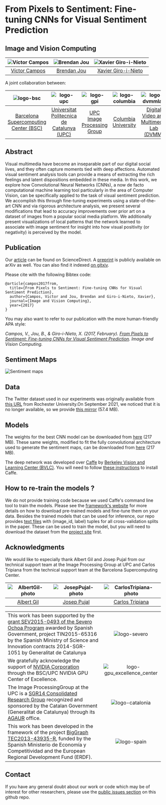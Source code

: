# From Pixels to Sentiment: Fine-tuning CNNs for Visual Sentiment Prediction
## Image and Vision Computing

| ![Víctor Campos][VictorCampos-photo]  | ![Brendan Jou][BrendanJou-photo] |  ![Xavier Giro-i-Nieto][XavierGiro-photo]  | 
|:-:|:-:|:-:|
| [Víctor Campos](https://www.linkedin.com/in/victor-campos-camunez) | [Brendan Jou](http://www.ee.columbia.edu/~bjou/) |  [Xavier Giro-i-Nieto](https://imatge.upc.edu/web/people/xavier-giro) |


[VictorCampos-photo]: ./figures/authors/VictorCampos.jpg "Víctor Campos"
[BrendanJou-photo]: ./figures/authors/BrendanJou.png "Brendan Jou"
[XavierGiro-photo]: ./figures/authors/XavierGiro.jpg "Xavier Giro-i-Nieto"



A joint collaboration between:

|  ![logo-bsc] | ![logo-upc] | ![logo-gpi] | ![logo-columbia] | ![logo-dvmmlab] |
|:-:|:-:|:-:|:-:|:-:|
| [Barcelona Supercomputing Center (BSC)](https://www.bsc.es/)  |  [Universitat Politecnica de Catalunya (UPC)](http://www.upc.edu/?set_language=en)   | [UPC Image Processing Group](https://imatge.upc.edu/web/) | [Columbia University](https://www.columbia.edu/ ) | [Digital Video and Multimedia Lab (DVMM)](www.ee.columbia.edu/dvmm)  |

[logo-upc]: ./figures/logos/upc.jpg "Universitat Politècnica de Catalunya"
[logo-bsc]: ./figures/logos/bsc.jpg "Barcelona Supercomputing Center"
[logo-gpi]: ./figures/logos/gpi.png "UPC Image Processing Group"
[logo-columbia]: ./figures/logos/columbia.png "Columbia University"
[logo-dvmmlab]: ./figures/logos/dvmm.gif "Digital Video and Multimedia Lab"


## Abstract
Visual multimedia have become an inseparable part of our digital social lives, and they often capture moments tied with deep affections. Automated visual sentiment analysis tools can provide a means of extracting the rich feelings and latent dispositions embedded in these media. In this work, we explore how Convolutional Neural Networks (CNNs), a now de facto computational machine learning tool particularly in the area of Computer Vision, can be specifically applied to the task of visual sentiment prediction. We accomplish this through fine-tuning experiments using a state-of-the-art CNN and via rigorous architecture analysis, we present several modifications that lead to accuracy improvements over prior art on a dataset of images from a popular social media platform. We additionally present visualizations of local patterns that the network learned to associate with image sentiment for insight into how visual positivity (or negativity) is perceived by the model.

## Publication

Our [article](http://dx.doi.org/10.1016/j.imavis.2017.01.011) can be found on ScienceDirect. A [preprint](http://arxiv.org/abs/1604.03489) is publicly available on arXiv as well. You can also find it indexed [on gitxiv](http://gitxiv.com/posts/ruqRgXdPTHJ77LDEb/from-pixels-to-sentiment-fine-tuning-cnns-for-visual).


Please cite with the following Bibtex code:

```
@article{campos2017from,
  title={From Pixels to Sentiment: Fine-tuning CNNs for Visual Sentiment Prediction},
  author={Campos, Victor and Jou, Brendan and Giro-i-Nieto, Xavier},
  journal={Image and Vision Computing},
  year={2017}
}
```

You may also want to refer to our publication with the more human-friendly APA style:

*Campos, V., Jou, B., & Giro-i-Nieto, X. (2017, February). [From Pixels to Sentiment: Fine-tuning CNNs for Visual Sentiment Prediction](http://dx.doi.org/10.1016/j.imavis.2017.01.011). Image and Vision Computing.*


## Sentiment Maps

![Sentiment maps](./figures/SentimentMaps.png)


## Data

The Twitter dataset used in our experiments was originally available from [this URL](http://www.cs.rochester.edu/u/qyou/DeepSent/deepsentiment.html) from Rochester University.On September 2021, we noticed that it is no longer available, so we provide [this mirror](https://drive.google.com/file/d/1Jw6Bv8nFN3s4TFVMRcIfIC1Q3zOfwpib/view?usp=sharing) (57.4 MB).

## Models

The weights for the best CNN model can be downloaded from [here](https://imatge.upc.edu/web/sites/default/files/projects/affective/public_html/2017-imavis/twitter_finetuned_test4_iter_180.caffemodel) (217 MB). These same weights, modified to fit the fully convolutional architecture used to generate the sentiment maps, can be downloaded from [here](https://imatge.upc.edu/web/sites/default/files/projects/affective/public_html/2017-imavis/twitter_finetuned_test4_iter_180_conv.caffemodel) (217 MB).

The deep network was developed over [Caffe](http://caffe.berkeleyvision.org/) by [Berkeley Vision and Learning Center (BVLC)](http://bvlc.eecs.berkeley.edu/). You will need to follow [these instructions](http://caffe.berkeleyvision.org/installation.html) to install Caffe.

## How to re-train the models ?

We do not provide training code because we used Caffe's command line tool to train the models. Please see the [framework's website](http://caffe.berkeleyvision.org/) for more details on how to download pre-trained models and fine-tune them on your data. Besides the trained models that can be used for inference, our repo provides [text files](https://github.com/imatge-upc/sentiment-2017-imavis/tree/master/ground_truth) with (image_id, label) tuples for all cross-validation splits in the paper. These can be used to train the model, but you will need to download the dataset from the [project site](http://www.cs.rochester.edu/u/qyou/DeepSent/deepsentiment.html) first.



## Acknowledgments

We would like to especially thank Albert Gil and Josep Pujal from our technical support team at the Image Processing Group at UPC and Carlos Tripiana from the technical support team at the Barcelona Supercomputing Center.

| ![AlbertGil-photo]  | ![JosepPujal-photo]  | ![CarlosTripiana-photo]  |
|:-:|:-:|:-:|
| [Albert Gil](https://imatge.upc.edu/web/people/albert-gil-moreno)  |  [Josep Pujal](https://imatge.upc.edu/web/people/josep-pujal) |  [Carlos Tripiana](https://www.bsc.es/tripiana-carlos)

[AlbertGil-photo]: ./figures/authors/AlbertGil.jpg "Albert Gil"
[JosepPujal-photo]: ./figures/authors/JosepPujal.jpg "Josep Pujal"
[CarlosTripiana-photo]: ./figures/authors/CarlosTripiana.jpg "Carlos Tripiana"

|   |   |
|:--|:-:|
| This work has been supported by the [grant SEV2015-0493 of the Severo Ochoa Program](https://www.bsc.es/es/severo-ochoa/presentaci%C3%B3n) awarded by Spanish Government, project TIN2015-65316 by the Spanish Ministry of Science and Innovation contracts 2014-SGR-1051 by Generalitat de Catalunya | ![logo-severo] |
|  We gratefully acknowledge the support of [NVIDIA Corporation](http://www.nvidia.com/content/global/global.php) through the BSC/UPC NVIDIA GPU Center of Excellence. |  ![logo-gpu_excellence_center] |
|  The Image ProcessingGroup at the UPC is a [SGR14 Consolidated Research Group](https://imatge.upc.edu/web/projects/sgr14-image-and-video-processing-group) recognized and sponsored by the Catalan Government (Generalitat de Catalunya) through its [AGAUR](http://agaur.gencat.cat/en/inici/index.html) office. |  ![logo-catalonia] |
|  This work has been developed in the framework of the project [BigGraph TEC2013-43935-R](https://imatge.upc.edu/web/projects/biggraph-heterogeneous-information-and-graph-signal-processing-big-data-era-application), funded by the Spanish Ministerio de Economía y Competitividad and the European Regional Development Fund (ERDF).  | ![logo-spain] | 


[logo-gpu_excellence_center]: ./figures/logos/gpu_excellence_center.png "Logo of NVidia"
[logo-catalonia]: ./figures/logos/generalitat.jpg "Logo of Catalan government"
[logo-spain]: ./figures/logos/MEyC.png "Logo of Spanish government"
[logo-severo]: https://github.com/imatge-upc/detection-2016-nipsws/blob/master/logos/severo_ochoa.png?raw=true "Severo Ochoa"



## Contact

If you have any general doubt about our work or code which may be of interest for other researchers, please use the [public issues section](https://github.com/imatge-upc/sentiment-2016-imavis/issues) on this github repo.
